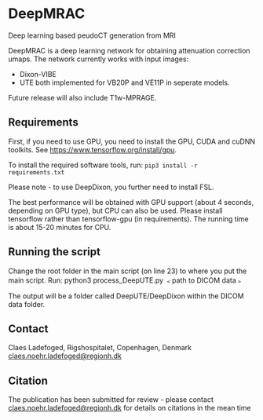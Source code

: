 # DeepMRAC
Deep learning based peudoCT generation from MRI

DeepMRAC is a deep learning network for obtaining attenuation correction umaps. The network currently works with input images:
 - Dixon-VIBE
 - UTE
both implemented for VB20P and VE11P in seperate models.

Future release will also include T1w-MPRAGE. 

## Requirements
First, if you need to use GPU, you need to install the GPU, CUDA and cuDNN toolkits. See https://www.tensorflow.org/install/gpu.

To install the required software tools, run:
``
pip3 install -r requirements.txt
``

Please note - to use DeepDixon, you further need to install FSL.

The best performance will be obtained with GPU support (about 4 seconds, depending on GPU type), but CPU can also be used. Please install tensorflow rather than tensorflow-gpu (in requirements). The running time is about 15-20 minutes for CPU.

## Running the script
Change the root folder in the main script (on line 23) to where you put the main script.
Run: python3 process_DeepUTE.py ﹤path to DICOM data﹥

The output will be a folder called DeepUTE/DeepDixon within the DICOM data folder.

## Contact
Claes Ladefoged, Rigshospitalet, Copenhagen, Denmark
claes.noehr.ladefoged@regionh.dk

## Citation
The publication has been submitted for review - please contact claes.noehr.ladefoged@regionh.dk for details on citations in the mean time